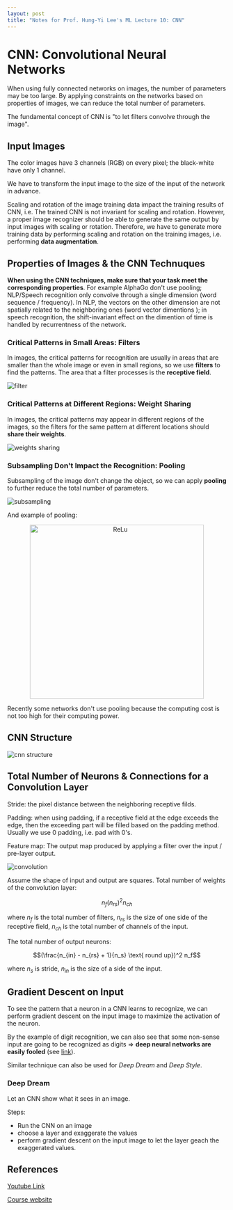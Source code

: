 ```yaml
---
layout: post
title: "Notes for Prof. Hung-Yi Lee's ML Lecture 10: CNN"
---
```


# CNN: Convolutional Neural Networks

When using fully connected networks on images, the number of parameters may be too large. By applying constraints on the networks based on properties of images, we can reduce the total number of parameters.

The fundamental concept of CNN is "to let filters convolve through the image".

## Input Images

The color images have 3 channels (RGB) on every pixel; the black-white have only 1 channel.

We have to transform the input image to the size of the input of the network in advance.

Scaling and rotation of the image training data impact the training results of CNN, i.e. The trained CNN is not invariant for scaling and rotation. However, a proper image recognizer should be able to generate the same output by input images with scaling or rotation. Therefore, we have to generate more training data by performing scaling and rotation on the training images, i.e. performing **data augmentation**.

## Properties of Images & the CNN Technuques

**When using the CNN techniques, make sure that your task meet the corresponding properties**. For example AlphaGo don't use pooling; NLP/Speech recognition only convolve through a single dimension (word sequence / frequency). In NLP, the vectors on the other dimension are not spatially related to the neighboring ones (word vector dimentions ); in speech recognition, the shift-invariant effect on the dimention of time is handled by recurrentness of the network.

### Critical Patterns in Small Areas: Filters

In images, the critical patterns for recognition are usually in areas that are smaller than the whole image or even in small regions, so we use **filters** to find the patterns. The area that a filter processes is the **receptive field**.

![filter](https://baliuzeger.github.io/sjl/assets/images/HYL_ML_10/filter.png)

### Critical Patterns at Different Regions: Weight Sharing

In images, the critical patterns may appear in different regions of the images, so the filters for the same pattern at different locations should **share their weights**.

![weights sharing](https://baliuzeger.github.io/sjl/assets/images/HYL_ML_10/weight-sharing.png)

### Subsampling Don't Impact the Recognition: Pooling

Subsampling of the image don't change the object, so we can apply **pooling** to further reduce the total number of parameters.

![subsampling](https://baliuzeger.github.io/sjl/assets/images/HYL_ML_10/subsampling.png)

And example of pooling:

<p align="center">
    <img src="https://baliuzeger.github.io/sjl/assets/images/HYL_ML_10/max-pooling.png" alt="ReLu" style="width:400px;"/>
</p>


Recently some networks don't use pooling because the computing cost is not too high for their computing power.

## CNN Structure

![cnn structure](https://baliuzeger.github.io/sjl/assets/images/HYL_ML_10/cnn-structure.png)

## Total Number of Neurons & Connections for a Convolution Layer

Stride: the pixel distance between the neighboring receptive filds.

Padding: when using padding, if a receptive field at the edge exceeds the edge, then the exceeding part will be filled based on the padding method. Usually we use 0 padding, i.e. pad with 0's.

Feature map: The output map produced by applying a filter over the input / pre-layer output.

![convolution](https://baliuzeger.github.io/sjl/assets/images/HYL_ML_10/convolution.png)

Assume the shape of input and output are squares. Total number of weights of the convolution layer:

$$n_f (n_{rs})^2 n_{ch}$$

where $n_f$ is the total number of filters, $n_{rs}$ is the size of one side of the receptive field, $n_{ch}$ is the total number of channels of the input.

The total number of output neurons:

$$(\frac{n_{in} - n_{rs} + 1}{n_s} \text{ round up})^2 n_f$$

where $n_s$ is stride, $n_{in}$ is the size of a side of the input.

## Gradient Descent on Input

To see the pattern that a neuron in a CNN learns to recognize, we can perform gradient descent on the input image to maximize the activation of the neuron.

By the example of digit recognition, we can also see that some non-sense input are going to be recognized as digits => **deep neural networks are easily fooled** (see [link](https://www.youtube.com/watch?v=M2IebCN9Ht4)).

Similar technique can also be used for *Deep Dream* and *Deep Style*.

### Deep Dream

Let an CNN show what it sees in an image.

Steps:
 - Run the CNN on an image
 - choose a layer and exaggerate the values
 - perform gradient descent on the input image to let the layer geach the exaggerated values.

## References
[Youtube Link](https://youtube.com/playlist?list=PLJV_el3uVTsPy9oCRY30oBPNLCo89yu49)

[Course website](http://speech.ee.ntu.edu.tw/~tlkagk/courses_ML17_2.html)
